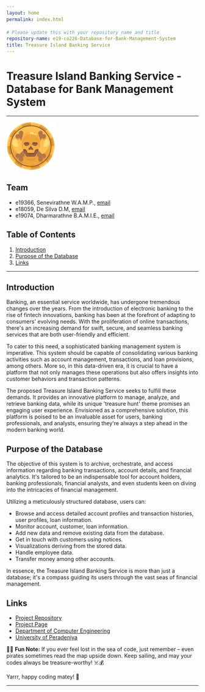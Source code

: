```yaml
---
layout: home
permalink: index.html

# Please update this with your repository name and title
repository-name: e19-co226-Database-for-Bank-Management-System
title: Treasure Island Banking Service
---
```


[comment]: # "This is the standard layout for the project, but you can clean this and use your own template"

# Treasure Island Banking Service - Database for Bank Management System

---

<!-- 
This is a sample image, to show how to add images to your page. To learn more options, please refer [this](https://projects.ce.pdn.ac.lk/docs/faq/how-to-add-an-image/)

![Sample Image](./images/sample.png)
 -->

<div class="figure container">
<img class="mx-auto d-block" src="./images/logo_new.png" alt="Sample Image" width="128" />
</div>

## Team
-  e19366, Senevirathne W.A.M.P., [email](mailto:e19366@eng.pdn.ac.lk)
-  e18059, De Silva D.M, [email](mailto:e18059@eng.pdn.ac.lk)
-  e19074, Dharmarathne B.A.M.I.E., [email](mailto:e19074@eng.pdn.ac.lk)

## Table of Contents
1. [Introduction](#introduction)
2. [Purpose of the Database](#purpose-of-the-Database)
3. [Links](#links)

---

## Introduction

Banking, an essential service worldwide, has undergone tremendous changes over the years. From the introduction of electronic banking to the rise of fintech innovations, banking has been at the forefront of adapting to consumers' evolving needs. With the proliferation of online transactions, there's an increasing demand for swift, secure, and seamless banking services that are both user-friendly and efficient.

To cater to this need, a sophisticated banking management system is imperative. This system should be capable of consolidating various banking activities such as account management, transactions, and loan provisions, among others. More so, in this data-driven era, it is crucial to have a platform that not only manages these operations but also offers insights into customer behaviors and transaction patterns.

The proposed Treasure Island Banking Service seeks to fulfill these demands. It provides an innovative platform to manage, analyze, and retrieve banking data, while its unique 'treasure hunt' theme promises an engaging user experience. Envisioned as a comprehensive solution, this platform is poised to be an invaluable asset for users, banking professionals, and analysts, ensuring they're always a step ahead in the modern banking world.


## Purpose of the Database

The objective of this system is to archive, orchestrate, and access information regarding banking transactions, account details, and financial analytics. It's tailored to be an indispensable tool for account holders, banking professionals, financial analysts, and even students keen on diving into the intricacies of financial management.

Utilizing a meticulously structured database, users can:

* Browse and access detailed account profiles and transaction histories, user profiles, loan information.
* Monitor account, customer, loan information.
* Add new data and remove existing data from the database.
* Get in touch with customers using notices.
* Visualizations deriving from the stored data.
* Handle employee data.
* Transfer money among other accounts.

In essence, the Treasure Island Banking Service is more than just a database; it's a compass guiding its users through the vast seas of financial management.

## Links

- [Project Repository](https://github.com/cepdnaclk/e19-co226-Database-for-Bank-Management-System)
- [Project Page](https://cepdnaclk.github.io/e19-co226-Database-for-Bank-Management-System)
- [Department of Computer Engineering](http://www.ce.pdn.ac.lk/)
- [University of Peradeniya](https://eng.pdn.ac.lk/)


🏴‍☠️ **Fun Note:** If you ever feel lost in the sea of code, just remember – even pirates sometimes read the map upside down. Keep sailing, and may your codes always be treasure-worthy! ☠️💰

Yarrr, happy coding matey! 🦜

---

[//]: # (Please refer this to learn more about Markdown syntax)
[//]: # (https://github.com/adam-p/markdown-here/wiki/Markdown-Cheatsheet)
